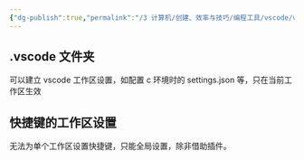```yaml
---
{"dg-publish":true,"permalink":"/3 计算机/创建、效率与技巧/编程工具/vscode/vscode工作区管理/","title":"vscode工作区管理"}
---
```



## .vscode 文件夹
可以建立 vscode 工作区设置，如配置 c 环境时的 settings.json 等，只在当前工作区生效

## 快捷键的工作区设置
无法为单个工作区设置快捷键，只能全局设置，除非借助插件。